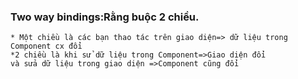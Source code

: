 ### Two way bindings:Rằng buộc 2 chiều.
    * Một chiều là các bạn thao tác trên giao diện=> dữ liệu trong Component cx đổi
    *2 chiều là khi sử dữ liệu trong Component=>Giao diện đổi
    và sửa dữ liệu trong giao diện =>Component cũng đổi
